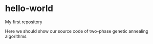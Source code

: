 # hello-world
My first repository


Here we should show our source code of two-phase genetic annealing algorithms

